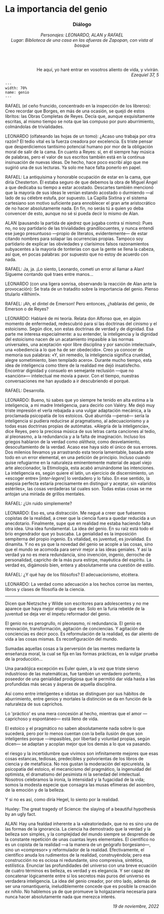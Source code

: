 # La importancia del genio

<style>
h3 {
  text-align: center;
}
</style>
<h3>
Diálogo
</h3>
<p align="center">
<i>
Personajes: LEONARDO, ALAN y RAFAEL
<br>
Lugar: Biblioteca de una casa en las afueras de Zapopan, con vista al bosque
</i>
</p>

<br>
<br>
<p align="right"> 
He aquí, yo haré entrar en vosotros aliento de vida, y vivirán.
<br>
<i>
Ezequiel 37, 5
</i>
</p>

```{figure} ../../img/genio.png
---
width: 70%
name: genio
---
```

RAFAEL (el ceño fruncido, concentrado en la inspección de los libreros): Creo recordar que Borges, en más de una ocasión, se quejó de estos libritos: las Obras Completas de Reyes. Decía que, aunque exquisitamente escritas, al mismo tiempo se nota que las compuso por puro aburrimiento, colmándolas de trivialidades.

LEONARDO (olfateando las hojas de un tomo): ¿Acaso uno trabaja por otra razón? El tedio vital es la fuerza creadora por excelencia. Es triste pensar que desperdiciemos tantísimo potencial humano por mor de la obligación moral de salir de la cama. En cuanto a Reyes: sí, en él siempre hay música de palabras, pero el valor de sus escritos también está en la continua insinuación de nuevas ideas. De hecho, hace poco escribí algo que me sugirió una de sus lecturas. Ya solo me hace falta ponerlo en papel.

RAFAEL: La antiquísima y honorable ocupación de estar en la cama, que diría Chesterton. Él estaba seguro de que debemos la obra de Miguel Ángel a que dedicaba su tiempo a estar acostado. Descartes también mencionó que la mayoría de sus ideas le venían estando acostado o durmiendo —al lado de su célebre estufa, por supuesto. La Capilla Sixtina y el sistema cartesiano son motivo suficiente para ennoblecer el gran arte aristocrático de no hacer absolutamente nada. En fin, no serás tú a quien yo deba convencer de esto, aunque no sé si pueda decir lo mismo de Alan.

ALAN (pausando la partida de ajedrez que jugaba contra sí mismo): Pues no, no soy partidario de las trivialidades grandilocuentes, y nunca entendí ese juego presuntuoso —propio de literatos, evidentemente— de estar citando nombres para solapar las ocurrencias propias. Tampoco soy partidario de explicar las obviedades y clarísimos falsos razonamientos subyacentes a la mayoría de tonterías con que la gente se llena la cabeza, así que, en pocas palabras: por supuesto que no estoy de acuerdo con nada.

RAFAEL: Ja, ja. ¡Lo siento, Leonardo, cometí un error al llamar a Alan! Sígueme contando qué traes entre manos...

LEONARDO (con una ligera sonrisa, observando la reacción de Alan ante la provocación): Se trata de un tratadito sobre la importancia del genio. Pienso titularlo «Whim!».

RAFAEL: ¡Ah, el dintel de Emerson! Pero entonces, ¿hablarás del genio, de Emerson o de Reyes?

LEONARDO: Hablaré de mi teoría. Relata don Alfonso que, en algún momento de enfermedad, redescubrió para sí las doctrinas del cinismo y el estoicismo. Según dice, son estas doctrinas de verdad y de dignidad. Esa parte me interesa especialmente: a su entender, la inteligencia y la dignidad del estoicismo nacen de un acatamiento impasible a las normas universales, una aceptación «por libre disciplina y por sanción intelectual», una «obediencia a lo que ha de ser obedecido». Creo ya conocer de memoria sus palabras: «Y, sin remedio, la inteligencia significa crueldad, alegre sometimiento, bien templado acero». Durante mucho tiempo, esta idea de inteligencia como títere de la realidad me dejó insatisfecho. Encontrar dignidad y consuelo en semejante reclusión —que no «sanción»— intelectual me movía a pavor. Con el tiempo, nuestras conversaciones me han ayudado a ir descubriendo el porqué.

RAFAEL: Desarrolla.

LEONARDO: Bueno, tú sabes que yo siempre he tenido en alta estima a la inteligencia, a mi madre Inteligencia, para decirlo con Valéry. Me dejó muy triste impresión el verla rebajada a una vulgar adaptación mecánica, a la proclamada psicopatía de los estoicos. Qué aburrida —pensé— sería la inteligencia si pudiera reducirse al pragmatismo, al adecuacionismo y a todas esas doctrinas propias de autómatas. «Alegría de la inteligencia», dice Reyes, pero la preciosa música de sus letras canta canciones al tedio, al pleonasmo, a la redundancia y a la falta de imaginación. Incluso los griegos hablaron de la verdad como *alētheia*, como desvelamiento, desocultamiento de la verdad. Acaso ese haya sido el único de sus errores. Dos milenios llevamos ya arrastrando esta teoría lamentable, basada ante todo en un error elemental, en una petición de principio. Incluso cuando quise refugiarme en la naturaleza eminentemente material de aquel viejo arte aleccionador, la Etimología, esta acabó arruinándome las intenciones. La inteligencia es, según quiere el latín, un ejercicio de discernimiento, un «escoger entre» [*inter-legere*] lo verdadero y lo falso. En ese sentido, la asepsia perfecta estaría precisamente en distinguir y aceptar, sin «alaridos estériles», las cosas verdaderas tal cuales son. Todas estas cosas se me antojan una miríada de grillos mentales.

RAFAEL: ¿Un ruido simplemente?

LEONARDO: Eso es, una distracción. Me negué a creer que fuésemos copistas de la realidad, a creer que la ciencia fuera a quedar reducida a un anecdotario. Finalmente, supe que en realidad me estaba haciendo falta otra idea. Una idea fundamental. La idea del genio. En su raíz está todo el brío engendrador que yo buscaba. La genialidad es la imposición sempiterna del propio ingenio. Es vitalidad, es juventud, es jovialidad. Es dinamita. Y no es ya que la novedad del genio se acople a las cosas, sino que el mundo se acomoda para servir mejor a las ideas geniales. Y así la verdad ya no es mera redundancia, sino invención, ingenio, derroche de personalidad, capricho de la más pura estirpe, mayéutica del espíritu. La verdad es, digámoslo bien, entera y absolutamente una cuestión de estilo.

RAFAEL: ¿Y qué hay de los filósofos? El adecuacionismo, etcétera.

LEONARDO: La verdad como adecuación a los hechos corroe las mentes, libros y clases de filosofía de la ciencia.

---

Dicen que Nietzsche y Wilde son escritores para adolescentes y no me aparece que haya mejor elogio que ese. Solo en la furia rebelde de la juventud se deja ver el ímpetu reformador del genio. 

El genio no es perogrullo, ni pleonasmo, ni redundancia. El genio es renovación, transformación, agitación de conciencias. Y agitación de conciencias es decir poco. Es reformulación de la realidad, es dar aliento de vida a las cosas mismas. Es reconfiguración del mundo.

Sumadas aquellas cosas a la perversión de las mentes mediante la enseñanza moral, la cual se fija en las formas prácticas, en la vulgar prueba de la producción...

Una paradójica excepción es Euler quien, a la vez que triste siervo industrioso de las matemáticas, fue también un verdadero portento, poseedor de una genialidad prodigiosa que le permitió dar vida hasta a las profundidas más secas y ásperas de aquella disciplina.

Así como entre inteligentes e idiotas se distinguen por sus hábitos de aburrimiento, entre genios y mortales la distinción se da en función de la naturaleza de sus caprichos.

Lo 'práctico' es una mera concesión al hecho, mientras que el amor —caprichoso y espontáneo— está lleno de vida.

El estoico y el pragmático no saben absolutamente nada sobre lo que sucederá, pero por lo menos cuentan con la bella ilusión de que son inteligentes porque —impasibles, por libertad y voluntad propias, según dicen— se adaptan y acoplan mejor que los demás a lo que va pasando.

el riesgo y la incertidumbre que vivimos son infinitamente mejores que esas cosas estancas, tediosas, predecibles y polvorientas de los libros de ciencia y de metafísica. No nos gustan la moderación del epicureísta, la psicopatía del estoico, el mecanicismo del pragmático, la ingenuidad del optimista, el dramatismo del pesimista ni la seriedad del intelectual. Nosotros celebramos la ironía, la intensidad y la fugacidad de la vida; somos la modesta especie que consagra las musas efímeras del asombro, de la emoción y de la belleza.

Y si no es así, como diría Hegel, lo siento por la realidad.

Huxley: The great tragedy of Science: the slaying of a beautiful hypothesis by an ugly fact.

ALAN: Hay una fealdad inherente a la «aleatoriedad», que no es sino una de las formas de la ignorancia. La ciencia ha demostrado que la verdad y la belleza son simples, y la complejidad del mundo siempre se desprende de la constante repetición de unas cuantas leyes elementales. El científico no es un copista de la realidad —a la manera de un geógrafo borgesiano—, sino un «compresor» y reformulador de la realidad. Efectivamente, el científico anuda los rudimentos de la realidad, construyéndola; pero esa construcción no es ociosa ni redundante, sino compresiva, sintética, estilística. Enunciar las profundidades del universo con una breve ecuación de cuatro términos es belleza, es verdad y es elegancia. Y ser capaz de concatenar lógicamente entre sí los secretos más puros del universo es verdadera inteligencia. La idea del genio creador, por otro lado, además de ser una romantiquería, ineludiblemente concede que es posible la creación *ex nihilo*. No hablemos ya de que promueve la holgazanería necesaria para nunca hacer absolutamente nada que merezca interés.

<p align="right"> <i>
19 de noviembre, 2022
</i>
</p>
